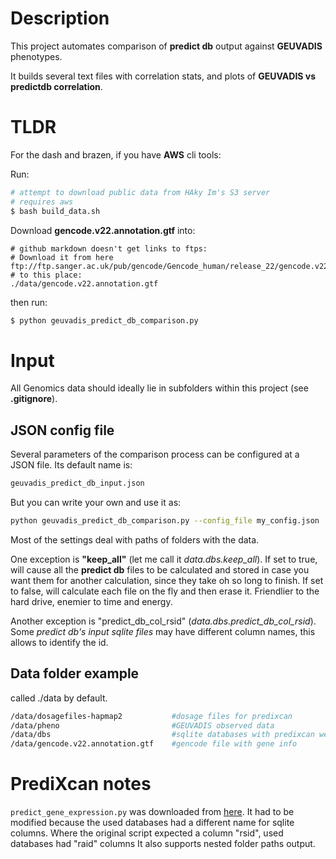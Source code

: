 # Description

This project automates comparison of **predict db** output against **GEUVADIS** phenotypes.

It builds several text files with correlation stats, and plots of **GEUVADIS vs predictdb correlation**.

# TLDR

For the dash and brazen, if you have **AWS** cli tools: 

Run:

```bash
# attempt to download public data from HAky Im's S3 server
# requires aws
$ bash build_data.sh
```

Download **gencode.v22.annotation.gtf** into:
```
# github markdown doesn't get links to ftps:
# Download it from here ftp://ftp.sanger.ac.uk/pub/gencode/Gencode_human/release_22/gencode.v22.annotation.gtf.gz
# to this place:
./data/gencode.v22.annotation.gtf
```

then run:

```bash
$ python geuvadis_predict_db_comparison.py
```

# Input

All Genomics data should ideally lie in subfolders within this project (see **.gitignore**).

## JSON config file

Several parameters of the comparison process can be configured at a JSON file. Its default name is:

```bash
geuvadis_predict_db_input.json
```

But you can write your own and use it as:

```bash
python geuvadis_predict_db_comparison.py --config_file my_config.json
```

Most of the settings deal with paths of folders with the data.

One exception is **"keep_all"** (let me call it *data.dbs.keep_all*).
If set to true, will cause all the **predict db** files
to be calculated and stored in case you want them for another calculation, since they take oh so long to finish.
If set to false, will calculate each file on the fly and then erase it. Friendlier to the hard drive, enemier to time and energy.

Another exception is "predict_db_col_rsid" (*data.dbs.predict_db_col_rsid*). Some *predict db's input sqlite files*
may have different column names, this allows to identify the id.


## Data folder example

called ./data by default.
```bash
/data/dosagefiles-hapmap2           #dosage files for predixcan
/data/pheno                         #GEUVADIS observed data
/data/dbs                           #sqlite databases with predixcan weights
/data/gencode.v22.annotation.gtf    #gencode file with gene info
```

# PrediXcan notes

`predict_gene_expression.py` was downloaded from [here](https://github.com/hakyimlab/PrediXcan/tree/master/Software).
It had to be modified because the used databases had a different name for sqlite columns.
Where the original script expected a column "rsid", used databases had "raid" columns
It also supports nested folder paths output.

